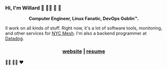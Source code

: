 ### Hi, I'm Willard 🦎 🏳️‍🌈 🐧 👾

<p align="center">
<strong>Computer Engineer, Linux Fanatic, DevOps Goblin™.</strong>
</p>

II work on all kinds of stuff. Right now, it's a lot of software tools, monitoring, and other services for [NYC Mesh](https://nycmesh.net). I'm also a backend programmer at [Datadog](https://datadoghq.com).

<h3 align="center">
  <a href="https://nilges.me">website</a> | <a href="http://resume.nilges.me">resume</a>
</h3>

🏳️‍⚧️ 🏳️‍🌈 ❤️ 
